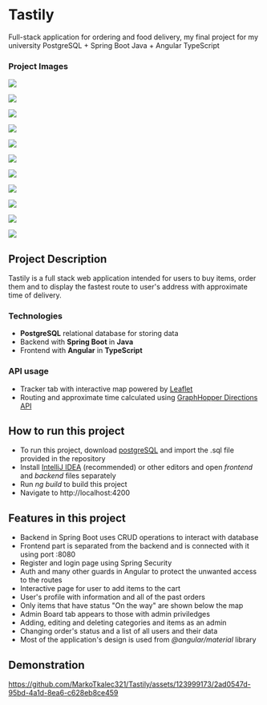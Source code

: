 # Tastily
Full-stack application for ordering and food delivery, my final project for my university PostgreSQL + Spring Boot Java + Angular TypeScript

### Project Images

![](backend/github_images/1.png)

![](backend/github_images/2.png)

![](backend/github_images/3.png)

![](backend/github_images/4.png)

![](backend/github_images/5.png)

![](backend/github_images/6.png)

![](backend/github_images/7.png)

![](backend/github_images/8.png)

![](backend/github_images/9.png)

![](backend/github_images/10.png)

![](backend/github_images/11.png)

## Project Description
Tastily is a full stack web application intended for users to buy items, order them and to display the fastest route to user's address with approximate time of delivery.
### Technologies
- **PostgreSQL** relational database for storing data
- Backend with **Spring Boot** in **Java**
- Frontend with **Angular** in **TypeScript**

### API usage
- Tracker tab with interactive map powered by [Leaflet](https://leafletjs.com/ "Leaflet")
- Routing and approximate time calculated using [GraphHopper Directions API](https://www.graphhopper.com/ "GraphHopper Directions API")

## How to run this project
- To run this project, download [postgreSQL](https://www.postgresql.org/ "postgreSQL") and import the .sql file provided in the repository
- Install [IntelliJ IDEA](https://www.jetbrains.com/idea/ "IntelliJ IDEA") (recommended) or other editors and open *frontend* and *backend* files separately
- Run *ng build* to build this project
- Navigate to http://localhost:4200

## Features in this project
- Backend in Spring Boot uses CRUD operations to interact with database
- Frontend part is separated from the backend and is connected with it using port :8080
- Register and login page using Spring Security
- Auth and many other guards in Angular to protect the unwanted access to the routes
- Interactive page for user to add items to the cart
- User's profile with information and all of the past orders
- Only items that have status "On the way" are shown below the map
- Admin Board tab appears to those with admin priviledges
- Adding, editing and deleting categories and items as an admin
- Changing order's status and a list of all users and their data
- Most of the application's design is used from *@angular/material* library

## Demonstration


https://github.com/MarkoTkalec321/Tastily/assets/123999173/2ad0547d-95bd-4a1d-8ea6-c628eb8ce459

